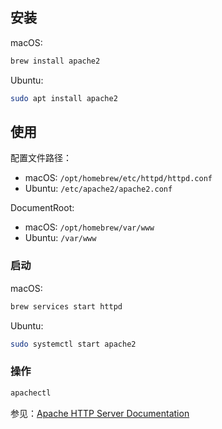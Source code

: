 ## 安装

macOS:

```sh
brew install apache2
```

Ubuntu:

```sh
sudo apt install apache2
```

## 使用

配置文件路径：

- macOS: `/opt/homebrew/etc/httpd/httpd.conf`
- Ubuntu: `/etc/apache2/apache2.conf`

DocumentRoot:

- macOS: `/opt/homebrew/var/www`
- Ubuntu: `/var/www`

### 启动

macOS:

```sh
brew services start httpd
```

Ubuntu:

```sh
sudo systemctl start apache2
```

### 操作

```sh
apachectl
```

参见：[Apache HTTP Server Documentation](https://httpd.apache.org/docs/current/)